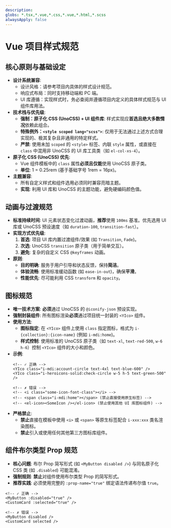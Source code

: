```yaml
---
description:
globs: *.tsx,*.vue,*.css,*.vue,*.html,*.scss
alwaysApply: false
---
```

# Vue 项目样式规范

## 核心原则与基础设定

- **设计系统兼容**:
    - 设计风格：请参考项目内具体的样式设计规范。
    - 响应式布局：同时支持移动端和 PC 端。
    - UI 库遵循：实现样式时，务必查阅并遵循项目内定义的具体样式规范与 UI 组件库用法。
- **技术栈与优先级**:
    - **强制：原子化 CSS (UnoCSS) + UI 组件库**: 样式实现应**首选且绝大多数情况**依赖此组合。
    - **特殊例外：`<style scoped lang="scss">`**: 仅用于无法通过上述方式合理实现的、极其复杂且非通用的特定样式。
    - **严禁**: 使用未加 `scoped` 的 `<style>` 标签、内联 `style` 属性，或直接在 `class` 中混用非 UnoCSS 的 UI 库工具类（如 `el-col-xs-4`）。
- **原子化 CSS (UnoCSS) 优先**:
    - Vue 组件模板中的 `class` 属性**必须且仅能**使用 UnoCSS 原子类。
    - **单位**: 1 = 0.25rem (基于基础字号 1rem = 16px)。
- **主题兼容**:
    - 所有自定义样式和组件选用必须同时兼容亮暗主题。
    - **实现**: 利用 UI 库和 UnoCSS 的主题功能，避免硬编码颜色值。

## 动画与过渡规范

- **标准持续时间**: UI 元素状态变化过渡动画，**推荐**使用 `100ms` 基准。优先选用 UI 库或 UnoCSS 预设速度（如 `duration-100`, `transition-fast`）。
- **实现方式优先级**:
    1.  **首选**: 项目 UI 库内置过渡组件/效果 (如 `Transition`, `Fade`)。
    2.  **次选**: UnoCSS `transition` 原子类（用于简单交互）。
    3.  **避免**: 复杂的自定义 CSS `@keyframes` 动画。
- **原则**:
    - **目的明确**: 服务于用户引导和状态反馈，保持**简洁**。
    - **体验流畅**: 使用标准缓动函数 (如 `ease-in-out`)，确保**平滑**。
    - **性能优先**: 尽可能利用 CSS `transform` 和 `opacity`。

## 图标规范

- **唯一技术方案**: **必须**通过 UnoCSS 的 `@iconify-json` 预设实现。
- **强制封装组件**: 所有图标渲染**必须**通过项目统一封装的 `<YIco>` 组件。
- **使用方法**:
    - **图标指定**: 在 `<YIco>` 组件上使用 `class` 指定图标，格式为 `i-{collection}:{icon-name}` (例如 `i-mdi:home`)。
    - **样式控制**: 使用标准的 UnoCSS 原子类（如 `text-xl`, `text-red-500`, `w-6 h-6`）控制 `<YIco>` 组件的大小和颜色。
- **示例**:
    ```vue
    <!-- ✓ 正确 -->
    <YIco class="i-mdi:account-circle text-4xl text-blue-600" />
    <YIco class="i-heroicons-solid:check-circle w-5 h-5 text-green-500" />

    <!-- ✗ 错误 -->
    <!-- <i class="some-icon-font-class"></i> -->
    <!-- <span class="i-mdi:home"></span> (禁止直接使用原生标签) -->
    <!-- <el-icon><SomeIcon /></el-icon> (禁止使用其他 UI 库图标组件) -->
    ```
- **严格禁止**:
    - **禁止**直接在模板中使用 `<i>` 或 `<span>` 等原生标签配合 `i-xxx:xxx` 类名渲染图标。
    - **禁止**引入或使用任何其他第三方图标库组件。

## 组件布尔类型 Prop 规范

- **核心问题**: 布尔 Prop 简写形式 (如 `<MyButton disabled />`) 与同名原子化 CSS 类 (如 `.disabled`) 可能混淆。
- **强制规则**: **禁止**对组件使用布尔类型 Prop 的简写形式。
- **推荐实践**: 必须使用完整的 `:prop-name="true"` 绑定语法传递布尔值 `true`。

```vue
<!-- ✓ 正确 -->
<MyButton :disabled="true" />
<CustomCard :selected="true" />

<!-- ✗ 错误 -->
<MyButton disabled />
<CustomCard selected />
```
